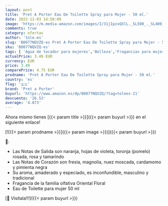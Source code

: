 ```yaml
---
layout: post
title: 'Pret A Porter Eau De Toilette Spray para Mujer - 50 ml.'
date: 2022-12-03 14:58:09
image: 'https://m.media-amazon.com/images/I/31jIpzxQXlL._SL500_._SL400_.jpg'
comments: true
category: ofertas
author: 'tole.es'
slug: 'B0077NQVZQ-es Pret A Porter Eau De Toilette Spray para Mujer - 50 ml.'
sku: 'B0077NQVZQ-es'
tags: [ 'Agua de tocador para mujeres','Belleza','Fragancias para mujeres','Perfumes y fragancias','de','eau','pret a porter','toilette','🇪🇸', ]
actualPrice: 3.49 EUR
currency: EUR
price: 3.49
comparePrice: 4.75 EUR
prodname: 'Pret A Porter Eau De Toilette Spray para Mujer - 50 ml.'
country: 'es'
flag: '🇪🇸'
brand: 'Pret a Porter'
buyurl: 'https://www.amazon.es/dp/B0077NQVZQ/?tag=tolees-21'
descuento: '26.53'
average: '4.873'
---
```


Ahora mismo tienes [{{< param title >}}]({{< param buyurl >}}) en el siguiente enlace!

[![{{< param prodname >}}]({{< param image >}})]({{< param buyurl >}})

🔎:

- Las Notas de Salida son naranja, hojas de violeta, toronja (pomelo) rosada, rosa y tamarindo
- Las Notas de Corazón son fresia, magnolia, nuez moscada, cardamomo y pimienta negra
- Su aroma, amaderado y especiado, es inconfundible, masculino y tradicional
- Fragancia de la familia olfativa Oriental Floral
- Eau de Toilette para mujer 50 ml

[🛒 Visítala!!!]({{< param buyurl >}})
